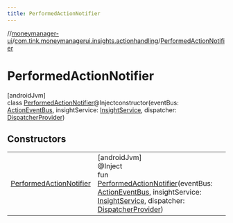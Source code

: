 ```yaml
---
title: PerformedActionNotifier
---
```

//[moneymanager-ui](../../../index.html)/[com.tink.moneymanagerui.insights.actionhandling](../index.html)/[PerformedActionNotifier](index.html)



# PerformedActionNotifier



[androidJvm]\
class [PerformedActionNotifier](index.html)@Injectconstructor(eventBus: [ActionEventBus](../-action-event-bus/index.html), insightService: [InsightService](../../com.tink.service.insight/-insight-service/index.html), dispatcher: [DispatcherProvider](../../com.tink.service.util/-dispatcher-provider/index.html))



## Constructors


| | |
|---|---|
| [PerformedActionNotifier](-performed-action-notifier.html) | [androidJvm]<br>@Inject<br>fun [PerformedActionNotifier](-performed-action-notifier.html)(eventBus: [ActionEventBus](../-action-event-bus/index.html), insightService: [InsightService](../../com.tink.service.insight/-insight-service/index.html), dispatcher: [DispatcherProvider](../../com.tink.service.util/-dispatcher-provider/index.html)) |

